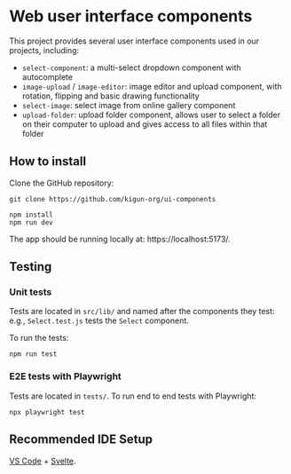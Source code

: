 # Web user interface components

This project provides several user interface components used in our projects, including:
- `select-component`: a multi-select dropdown component with autocomplete
- `image-upload` / `image-editor`: image editor and upload component, with rotation, flipping and basic
drawing functionality
- `select-image`: select image from online gallery component
- `upload-folder`: upload folder component, allows user to select a folder on their computer 
to upload and gives access to all files within that folder

## How to install

Clone the GitHub repository:

```
git clone https://github.com/kigun-org/ui-components
```

```
npm install
npm run dev
```

The app should be running locally at: https://localhost:5173/.

## Testing

### Unit tests

Tests are located in `src/lib/` and named after the components they test:
e.g., `Select.test.js` tests the `Select` component.

To run the tests:
```
npm run test
```

### E2E tests with Playwright

Tests are located in `tests/`.
To run end to end tests with Playwright:

```
npx playwright test
```

## Recommended IDE Setup

[VS Code](https://code.visualstudio.com/) + [Svelte](https://marketplace.visualstudio.com/items?itemName=svelte.svelte-vscode).